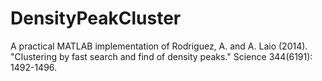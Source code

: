 DensityPeakCluster
==================

A practical MATLAB implementation of  Rodriguez, A. and A. Laio (2014). "Clustering by fast search and find of density peaks." Science 344(6191): 1492-1496.
